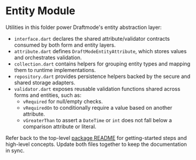 # Entity Module

Utilities in this folder power Draftmode's entity abstraction layer:

- `interface.dart` declares the shared attribute/validator contracts consumed by both form and entity layers.
- `attribute.dart` defines `DraftModeEntityAttribute`, which stores values and orchestrates validation.
- `collection.dart` contains helpers for grouping entity types and mapping them to runtime implementations.
- `repository.dart` provides persistence helpers backed by the secure and shared storage adapters.
- `validator.dart` exposes reusable validation functions shared across forms and entities, such as:
  - `vRequired` for null/empty checks.
  - `vRequiredOn` to conditionally require a value based on another attribute.
  - `vGreaterThan` to assert a `DateTime` or `int` does not fall below a comparison attribute or literal.

Refer back to the top-level [package README](../../README.md) for getting-started steps and high-level concepts. Update both files together to keep the documentation in sync.
